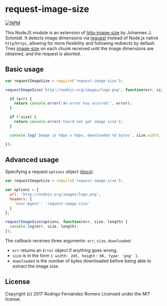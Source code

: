 # request-image-size

[![NPM](https://nodei.co/npm/request-image-size.png)](https://nodei.co/npm/request-image-size/)

This NodeJS module is an extension of [http-image-size](https://github.com/jo/http-image-size) by Johannes J. Schmidt. It detects image dimensions via [request](https://github.com/mikeal/request) instead of Node.js native `http`/`https`, allowing for more flexibility and following redirects by default. Tries [image-size](https://github.com/netroy/image-size) on each chunk received until the image dimensions are obtained, and the request is aborted.

## Basic usage
```js
var requestImageSize = require('request-image-size');

requestImageSize('http://nodejs.org/images/logo.png', function(err, size, downloaded) {

  if (err) {
    return console.error('An error has ocurred:', error);
  }

  if (!size) {
    return console.error('Could not get image size');
  }

  console.log('Image is %dpx x %dpx, downloaded %d bytes', size.width, size.height, downloaded);

});
```

## Advanced usage

Specifying a request `options` object ([docs](https://github.com/mikeal/request#requestoptions-callback)):

```js
var requestImageSize = require('request-image-size');

var options = {
  url: 'http://nodejs.org/images/logo.png',
  headers: {
    'User-Agent': 'request-image-size'
  }
};

requestImageSize(options, function(err, size, length) {
  console.log(err, size, length);
});
```

The callback receives three arguments: `err`, `size`, `downloaded`:

- `err` returns an `Error` object if anything goes wrong.
- `size` is in the form `{ width: 245, height: 66, type: 'png' }`.
- `downloaded` is the number of bytes downloaded before being able to extract the image size.

## License
Copyright (c) 2017 Rodrigo Fernández Romero
Licensed under the MIT license.

